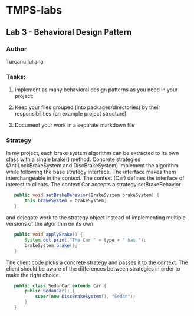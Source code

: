# TMPS-labs
## Lab 3 - Behavioral Design Pattern
### Author 
Turcanu Iuliana

### Tasks:
 
1. implement as many behavioral design patterns as you need in your project:
   
2. Keep your files grouped (into packages/directories) by their responsibilities (an example project structure):
   
3. Document your work in a separate markdown file

### Strategy

In my project, each brake system algorithm can be extracted to its own class with a single brake() method. Concrete strategies (AntiLockBrakeSystem and DiscBrakeSystem) implement the algorithm while following the base strategy interface. The interface makes them interchangeable in the context. The context (Car) defines the interface of interest to clients. The context Car accepts a strategy setBrakeBehavior
    
 ```java
    public void setBrakeBehavior(BrakeSystem brakeSystem) {
        this.brakeSystem = brakeSystem;
    }
```
and delegate work to the strategy object instead of implementing multiple versions of the algorithm on its own:
 ```java
    public void applyBrake() {
        System.out.print("The Car " + type + " has ");
        brakeSystem.brake();
    }
```
The client code picks a concrete strategy and passes it to the context. The client should be aware of the differences between strategies in order to make the right choice.
 ```java
    public class SedanCar extends Car {
        public SedanCar() {
            super(new DiscBrakeSystem(), "Sedan");
        }
    }
```